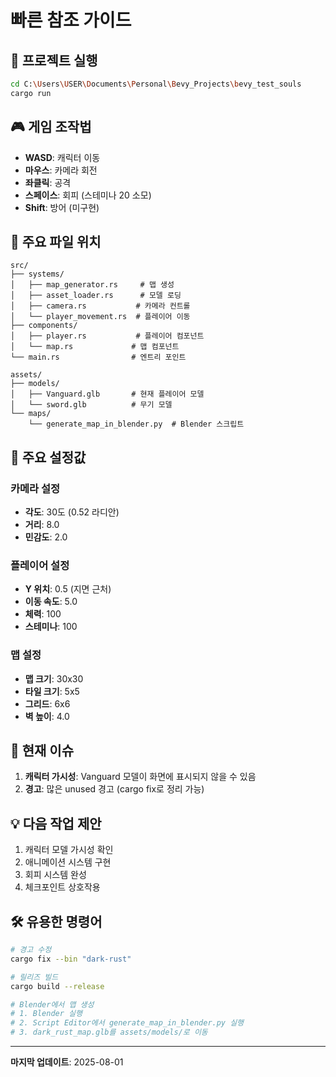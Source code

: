 # 빠른 참조 가이드

## 🚀 프로젝트 실행
```bash
cd C:\Users\USER\Documents\Personal\Bevy_Projects\bevy_test_souls
cargo run
```

## 🎮 게임 조작법
- **WASD**: 캐릭터 이동
- **마우스**: 카메라 회전
- **좌클릭**: 공격
- **스페이스**: 회피 (스테미나 20 소모)
- **Shift**: 방어 (미구현)

## 📁 주요 파일 위치
```
src/
├── systems/
│   ├── map_generator.rs     # 맵 생성
│   ├── asset_loader.rs      # 모델 로딩
│   ├── camera.rs           # 카메라 컨트롤
│   └── player_movement.rs  # 플레이어 이동
├── components/
│   ├── player.rs           # 플레이어 컴포넌트
│   └── map.rs             # 맵 컴포넌트
└── main.rs                # 엔트리 포인트

assets/
├── models/
│   ├── Vanguard.glb       # 현재 플레이어 모델
│   └── sword.glb          # 무기 모델
└── maps/
    └── generate_map_in_blender.py  # Blender 스크립트
```

## 🔧 주요 설정값

### 카메라 설정
- **각도**: 30도 (0.52 라디안)
- **거리**: 8.0
- **민감도**: 2.0

### 플레이어 설정
- **Y 위치**: 0.5 (지면 근처)
- **이동 속도**: 5.0
- **체력**: 100
- **스테미나**: 100

### 맵 설정
- **맵 크기**: 30x30
- **타일 크기**: 5x5
- **그리드**: 6x6
- **벽 높이**: 4.0

## 🐛 현재 이슈
1. **캐릭터 가시성**: Vanguard 모델이 화면에 표시되지 않을 수 있음
2. **경고**: 많은 unused 경고 (cargo fix로 정리 가능)

## 💡 다음 작업 제안
1. 캐릭터 모델 가시성 확인
2. 애니메이션 시스템 구현
3. 회피 시스템 완성
4. 체크포인트 상호작용

## 🛠️ 유용한 명령어
```bash
# 경고 수정
cargo fix --bin "dark-rust"

# 릴리즈 빌드
cargo build --release

# Blender에서 맵 생성
# 1. Blender 실행
# 2. Script Editor에서 generate_map_in_blender.py 실행
# 3. dark_rust_map.glb를 assets/models/로 이동
```

---
**마지막 업데이트**: 2025-08-01